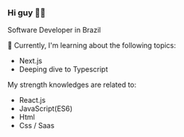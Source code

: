 ### Hi guy 👨‍💻
  Software Developer in Brazil

 🔭 Currently, I'm learning about the following topics:

  - Next.js
  - Deeping dive to Typescript


My strength knowledges are related to:

- React.js
- JavaScript(ES6)
- Html
- Css / Saas

